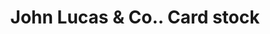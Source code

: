 ---
doi: 10.7916/D87D46BT
date_other: unknown
date_other_textual: unknown
form: printed ephemera
genre:
- Card stock
name:
- John Lucas & Co.
object_in_context_url: https://biggert.cul.columbia.edu/items/view/ave_biggert_01425
subject_hierarchical_geographic:
- Philadelphia, Pennsylvania, United States
subject_name:
- John Lucas & Co.
title: John Lucas & Co.. Card stock
sort_title: John Lucas & Co.. Card stock
call_number: ave_biggert_01425
coordinates:
- 40.00944444444445,-75.13333333333334
pid: ave_biggert_01425
identifiers: ave_biggert_01425
thumbnail: https://derivativo-1.library.columbia.edu/iiif/2/ldpd:344555/full/!256,256/0/native.jpg
permalink: /biggert/ave_biggert_01425/
layout: iiif-image-page
---